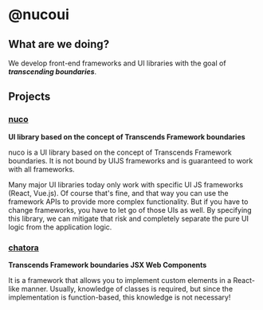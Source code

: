 # @nucoui

## What are we doing?
We develop front-end frameworks and UI libraries with the goal of ***transcending boundaries***.

## Projects

### [nuco](https://github.com/nucoui/nuco)

**UI library based on the concept of Transcends Framework boundaries**

nuco is a UI library based on the concept of Transcends Framework boundaries. It is not bound by UIJS frameworks and is guaranteed to work with all frameworks.

Many major UI libraries today only work with specific UI JS frameworks (React, Vue.js). Of course that's fine, and that way you can use the framework APIs to provide more complex functionality. But if you have to change frameworks, you have to let go of those UIs as well. By specifying this library, we can mitigate that risk and completely separate the pure UI logic from the application logic.

### [chatora](https://github.com/nucoui/chatora)

**Transcends Framework boundaries JSX Web Components**

It is a framework that allows you to implement custom elements in a React-like manner. Usually, knowledge of classes is required, but since the implementation is function-based, this knowledge is not necessary!

